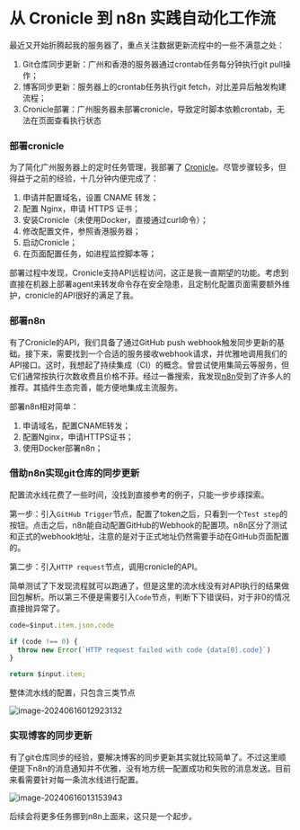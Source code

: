 # 从 Cronicle 到 n8n 实践自动化工作流


<!--more-->

最近又开始折腾起我的服务器了，重点关注数据更新流程中的一些不满意之处：

1. Git仓库同步更新：广州和香港的服务器通过crontab任务每分钟执行git pull操作；
2. 博客同步更新：服务器上的crontab任务执行git fetch，对比差异后触发构建流程；
3. Cronicle部署：广州服务器未部署cronicle，导致定时脚本依赖crontab，无法在页面查看执行状态

### 部署cronicle

为了简化广州服务器上的定时任务管理，我部署了 [Cronicle](https://cronicle.net/)。尽管步骤较多，但得益于之前的经验，十几分钟内便完成了：

1. 申请并配置域名，设置 CNAME 转发；
2. 配置 Nginx，申请 HTTPS 证书；
3. 安装Cronicle（未使用Docker，直接通过curl命令）；
4. 修改配置文件，参照香港服务器；
5. 启动Cronicle；
6. 在页面配置任务，如进程监控脚本等；

部署过程中发现，Cronicle支持API远程访问，这正是我一直期望的功能。考虑到直接在机器上部署agent来转发命令存在安全隐患，且定制化配置页面需要额外维护，cronicle的API很好的满足了我。

### 部署n8n

有了Cronicle的API，我们具备了通过GitHub push webhook触发同步更新的基础。接下来，需要找到一个合适的服务接收webhook请求，并优雅地调用我们的API接口。这时，我想起了持续集成（CI）的概念。曾尝试使用集简云等服务，但它们通常按执行次数收费且价格不菲。经过一番搜索，我发现[n8n](https://n8n.io/)受到了许多人的推荐。其插件生态完善，能方便地集成主流服务。

部署n8n相对简单：

1. 申请域名，配置CNAME转发；
2. 配置Nginx，申请HTTPS证书；
3. 使用Docker部署n8n；

### 借助n8n实现git仓库的同步更新

配置流水线花费了一些时间，没找到直接参考的例子，只能一步步琢探索。

第一步：引入`GitHub Trigger`节点，配置了token之后，只看到一个`Test step`的按钮。点击之后，n8n能自动配置GitHub的Webhook的配置项。n8n区分了测试和正式的webhook地址，注意的是对于正式地址仍然需要手动在GitHub页面配置的。

第二步：引入`HTTP request`节点，调用cronicle的API。

简单测试了下发现流程就可以跑通了，但是这里的流水线没有对API执行的结果做回包解析。所以第三不便是需要引入`Code`节点，判断下下错误码，对于非0的情况直接抛异常了。

```javascript
code=$input.item.json.code

if (code !== 0) {
  throw new Error(`HTTP request failed with code {data[0].code}`)
}

return $input.item;
```

整体流水线的配置，只包含三类节点

![image-20240616012923132](https://pic-1251468582.file.myqcloud.com/pic/2024/06/16/deb5cb.png)

### 实现博客的同步更新

有了git仓库同步的经验，要解决博客的同步更新其实就比较简单了。不过这里顺便提下n8n的消息通知并不优雅，没有地方统一配置成功和失败的消息发送。目前来看需要针对每一条流水线进行配置。

![image-20240616013153943](https://pic-1251468582.file.myqcloud.com/pic/2024/06/16/27e707.png)

后续会将更多任务挪到n8n上面来，这只是一个起步。

